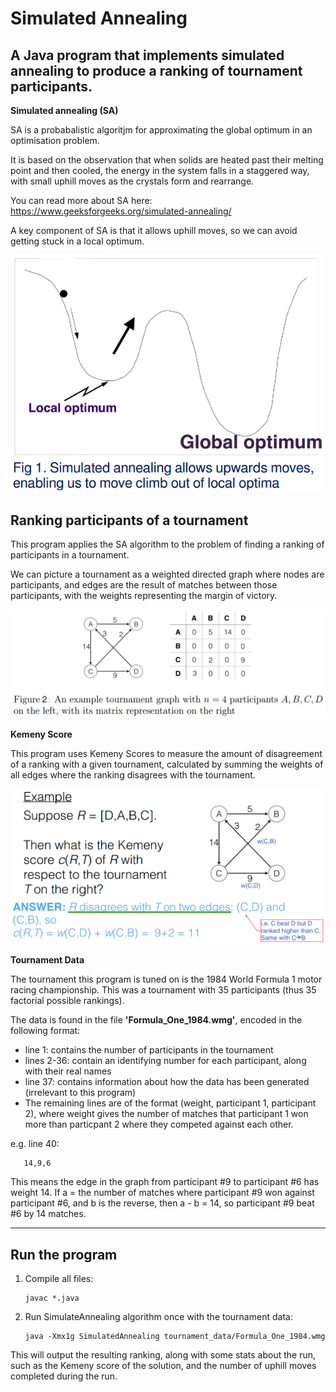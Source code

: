 Simulated Annealing
===================

A Java program that implements simulated annealing to produce a ranking of tournament participants.
---------------------------------------------------------------------------------------------------

**Simulated annealing (SA)**

SA is a probabalistic algoritjm for approximating the global optimum in an optimisation problem.

It is based on the observation that when solids are heated past their melting point and then cooled, 
the energy in the system falls in a staggered way, with small uphill moves as the crystals form and 
rearrange.

You can read more about SA here:
https://www.geeksforgeeks.org/simulated-annealing/

A key component of SA is that it allows uphill moves, so we can avoid getting stuck in a local optimum.

![](images/SA_local_optimum.png)


Ranking participants of a tournament
------------------------------------

This program applies the SA algorithm to the problem of finding a ranking of participants in a tournament.

We can picture a tournament as a weighted directed graph where nodes are participants, and edges are the 
result of matches between those participants, with the weights representing the margin of victory.

![](images/SA_example_tournament.png)


**Kemeny Score**

This program uses Kemeny Scores to measure the amount of disagreement of a ranking with a given tournament,
calculated by summing the weights of all edges where the ranking disagrees with the tournament.

![](images/SA_kemeny_example.png)


**Tournament Data**

The tournament this program is tuned on is the 1984 World Formula 1 motor racing championship. This was a
tournament with 35 participants (thus 35 factorial possible rankings).

The data is found in the file **'Formula_One_1984.wmg'**, encoded in the following format:

* line 1: contains the number of participants in the tournament
* lines 2-36: contain an identifying number for each participant, along with their real names
* line 37: contains information about how the data has been generated (irrelevant to this program)
* The remaining lines are of the format (weight, participant 1, participant 2), where weight gives the number of matches that participant 1 won more than particpant 2 where they competed against each other.

e.g. line 40:

       14,9,6

This means the edge in the graph from participant #9 to participant #6 has weight 14. 
If a = the number of matches where participant #9 won against participant #6, and b is the reverse, then a - b = 14, so participant #9 beat #6 by 14 matches.

__________________

Run the program
---------------

1. Compile all files:

       javac *.java

2. Run SimulateAnnealing algorithm once with the tournament data:

       java -Xmx1g SimulatedAnnealing tournament_data/Formula_One_1984.wmg

This will output the resulting ranking, along with some stats about the run, such as the Kemeny score of
the solution, and the number of uphill moves completed during the run.

